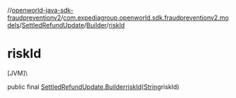 //[openworld-java-sdk-fraudpreventionv2](../../../../index.md)/[com.expediagroup.openworld.sdk.fraudpreventionv2.models](../../index.md)/[SettledRefundUpdate](../index.md)/[Builder](index.md)/[riskId](risk-id.md)

# riskId

[JVM]\

public final [SettledRefundUpdate.Builder](index.md)[riskId](risk-id.md)([String](https://docs.oracle.com/javase/8/docs/api/java/lang/String.html)riskId)
